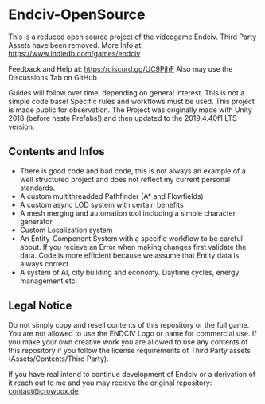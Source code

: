 # Endciv-OpenSource

This is a reduced open source project of the videogame Endciv. Third Party Assets have been removed.
More Info at: https://www.indiedb.com/games/endciv

Feedback and Help at:
https://discord.gg/UC9PjhF
Also may use the Discussions Tab on GitHub

Guides will follow over time, depending on general interest. This is not a simple code base! Specific rules and workflows must be used.
This project is made public for observation. The Project was originally made with Unity 2018 (before neste Prefabs!) and then updated to the 2019.4.40f1 LTS version.

## Contents and Infos
* There is good code and bad code, this is not always an example of a well structured project and does not reflect my current personal standards.
* A custom multithreadded Pathfinder (A* and Flowfields)
* A custom async LOD system with certain benefits
* A mesh merging and automation tool including a simple character generator
* Custom Localization system 
* An Entity-Component System with a specific workflow to be careful about. If you recieve an Error when making changes first validate the data. Code is more efficient because we assume that Entity data is always correct.
* A system of AI, city building and economy. Daytime cycles, energy management etc.

## Legal Notice
Do not simply copy and resell contents of this repository or the full game. You are not allowed to use the ENDCIV Logo or name for commercial use.
If you make your own creative work you are allowed to use any contents of this repository if you follow the license requirements of Third Party assets (Assets/Contents/Third Party).

If you have real intend to continue development of Endciv or a derivation of it reach out to me and you may recieve the original repository: contact@crowbox.de
